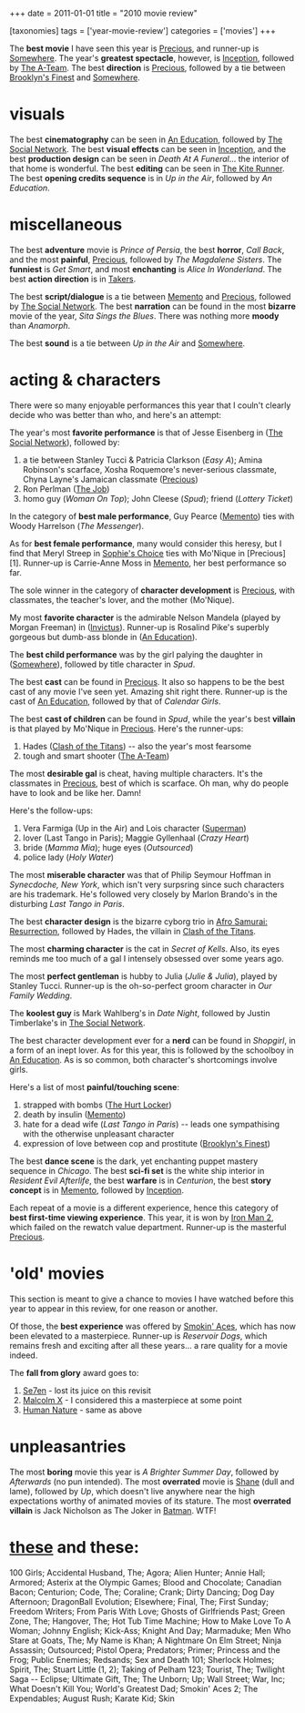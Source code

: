 +++
date = 2011-01-01
title = "2010 movie review"

[taxonomies]
tags = ['year-movie-review']
categories = ['movies']
+++

The **best movie** I have seen this year is [Precious], and runner-up is
[Somewhere]. The year\'s **greatest spectacle**, however, is
[Inception], followed by [The A-Team]. The best **direction** is
[Precious], followed by a tie between [Brooklyn\'s Finest][Inception]
and [Somewhere].

visuals
=======

The best **cinematography** can be seen in [An Education], followed by
[The Social Network]. The best **visual effects** can be seen in
[Inception], and the best **production design** can be seen in *Death At
A Funeral*\... the interior of that home is wonderful. The best
**editing** can be seen in [The Kite Runner][Inception]. The best
**opening credits sequence** is in *Up in the Air*, followed by *An
Education*.

miscellaneous
=============

The best **adventure** movie is *Prince of Persia*, the best **horror**,
*Call Back*, and the most **painful**, [Precious], followed by *The
Magdalene Sisters*. The **funniest** is *Get Smart*, and most
**enchanting** is *Alice In Wonderland*. The best **action direction**
is in [Takers][Inception].

The best **script/dialogue** is a tie between [Memento] and [Precious],
followed by [The Social Network]. The best **narration** can be found in
the most **bizarre** movie of the year, *Sita Sings the Blues*. There
was nothing more **moody** than *Anamorph*.

The best **sound** is a tie between *Up in the Air* and [Somewhere].

acting & characters
===================

There were so many enjoyable performances this year that I couln\'t
clearly decide who was better than who, and here\'s an attempt:

The year\'s most **favorite performance** is that of Jesse Eisenberg in
([The Social Network]), followed by:

1.  a tie between Stanley Tucci & Patricia Clarkson (*Easy A*); Amina
    Robinson\'s scarface, Xosha Roquemore\'s never-serious classmate,
    Chyna Layne\'s Jamaican classmate ([Precious])
2.  Ron Perlman ([The Job])
3.  homo guy (*Woman On Top*); John Cleese (*Spud*); friend (*Lottery
    Ticket*)

In the category of **best male performance**, Guy Pearce ([Memento])
ties with Woody Harrelson (*The Messenger*).

As for **best female performance**, many would consider this heresy, but
I find that Meryl Streep in [Sophie\'s Choice][The Job] ties with
Mo\'Nique in \[Precious\]\[1\]. Runner-up is Carrie-Anne Moss in
[Memento], her best performance so far.

The sole winner in the category of **character development** is
[Precious], with classmates, the teacher\'s lover, and the mother
(Mo\'Nique).

My most **favorite character** is the admirable Nelson Mandela (played
by Morgan Freeman) in ([Invictus][The Job]). Runner-up is Rosalind
Pike\'s superbly gorgeous but dumb-ass blonde in ([An Education]).

The **best child performance** was by the girl palying the daughter in
([Somewhere]), followed by title character in *Spud*.

The best **cast** can be found in [Precious]. It also so happens to be
the best cast of any movie I\'ve seen yet. Amazing shit right there.
Runner-up is the cast of [An Education], followed by that of *Calendar
Girls*.

The best **cast of children** can be found in *Spud*, while the year\'s
best **villain** is that played by Mo\'Nique in [Precious]. Here\'s the
runner-ups:

1.  Hades ([Clash of the Titans]) -- also the year\'s most fearsome
2.  tough and smart shooter ([The A-Team])

The most **desirable gal** is cheat, having multiple characters. It\'s
the classmates in [Precious], best of which is scarface. Oh man, why do
people have to look and be like her. Damn!

Here\'s the follow-ups:

1.  Vera Farmiga (Up in the Air) and Lois character
    ([Superman][Inception])
2.  lover (Last Tango in Paris); Maggie Gyllenhaal (*Crazy Heart*)
3.  bride (*Mamma Mia*); huge eyes (*Outsourced*)
4.  police lady (*Holy Water*)

The most **miserable character** was that of Philip Seymour Hoffman in
*Synecdoche, New York*, which isn\'t very surpsring since such
characters are his trademark. He\'s followed very closely by Marlon
Brando\'s in the disturbing *Last Tango in Paris*.

The best **character design** is the bizarre cyborg trio in [Afro
Samurai: Resurrection], followed by Hades, the villain in [Clash of the
Titans].

The most **charming character** is the cat in *Secret of Kells*. Also,
its eyes reminds me too much of a gal I intensely obsessed over some
years ago.

The most **perfect gentleman** is hubby to Julia (*Julie & Julia*),
played by Stanley Tucci. Runner-up is the oh-so-perfect groom character
in *Our Family Wedding*.

The **koolest guy** is Mark Wahlberg\'s in *Date Night*, followed by
Justin Timberlake\'s in [The Social Network].

The best character development ever for a **nerd** can be found in
*Shopgirl*, in a form of an inept lover. As for this year, this is
followed by the schoolboy in [An Education]. As is so common, both
character\'s shortcomings involve girls.

Here\'s a list of most **painful/touching scene**:

1.  strapped with bombs ([The Hurt Locker][An Education])
2.  death by insulin ([Memento])
3.  hate for a dead wife (*Last Tango in Paris*) -- leads one
    sympathising with the otherwise unpleasant character
4.  expression of love between cop and prostitute ([Brooklyn\'s
    Finest][Inception])

The best **dance scene** is the dark, yet enchanting puppet mastery
sequence in *Chicago*. The best **sci-fi set** is the white ship
interior in *Resident Evil Afterlife*, the best **warfare** is in
*Centurion*, the best **story concept** is in [Memento], followed by
[Inception].

Each repeat of a movie is a different experience, hence this category of
**best first-time viewing experience**. This year, it is won by [Iron
Man 2], which failed on the rewatch value department. Runner-up is the
masterful [Precious].

\'old\' movies
==============

This section is meant to give a chance to movies I have watched before
this year to appear in this review, for one reason or another.

Of those, the **best experience** was offered by [Smokin\' Aces], which
has now been elevated to a masterpiece. Runner-up is *Reservoir Dogs*,
which remains fresh and exciting after all these years\... a rare
quality for a movie indeed.

The **fall from glory** award goes to:

1.  [Se7en] - lost its juice on this revisit
2.  [Malcolm X][The Job] - I considered this a masterpiece at some point
3.  [Human Nature][Inception] - same as above

unpleasantries
==============

The most **boring** movie this year is *A Brighter Summer Day*, followed
by *Afterwards* (no pun intended). The most **overrated** movie is
[Shane][Inception] (dull and lame), followed by *Up*, which doesn\'t
live anywhere near the high expectations worthy of animated movies of
its stature. The most **overrated villain** is Jack Nicholson as The
Joker in [Batman][Inception]. WTF!

[these] and these:
==================

100 Girls; Accidental Husband, The; Agora; Alien Hunter; Annie Hall;
Armored; Asterix at the Olympic Games; Blood and Chocolate; Canadian
Bacon; Centurion; Code, The; Coraline; Crank; Dirty Dancing; Dog Day
Afternoon; DragonBall Evolution; Elsewhere; Final, The; First Sunday;
Freedom Writers; From Paris With Love; Ghosts of Girlfriends Past; Green
Zone, The; Hangover, The; Hot Tub Time Machine; How to Make Love To A
Woman; Johnny English; Kick-Ass; Knight And Day; Marmaduke; Men Who
Stare at Goats, The; My Name is Khan; A Nightmare On Elm Street; Ninja
Assassin; Outsourced; Pistol Opera; Predators; Primer; Princess and the
Frog; Public Enemies; Redsands; Sex and Death 101; Sherlock Holmes;
Spirit, The; Stuart Little (1, 2); Taking of Pelham 123; Tourist, The;
Twilight Saga -- Eclipse; Ultimate Gift, The; The Unborn; Up; Wall
Street; War, Inc; What Doesn\'t Kill You; World\'s Greatest Dad;
Smokin\' Aces 2; The Expendables; August Rush; Karate Kid; Skin

  [Precious]: http://tshepang.net/precious-2009
  [Somewhere]: http://tshepang.net/somewhere-2010
  [Inception]: http://tshepang.net/many-many-recent-movies
  [The A-Team]: http://tshepang.net/recent-movies-2010-09-15
  [An Education]: http://tshepang.net/recent-movies-2010-05-06
  [The Social Network]: http://tshepang.net/the-social-network-2010
  [Memento]: http://tshepang.net/memento-2000
  [The Job]: http://tshepang.net/recent-movies-2010-11-19
  [Clash of the Titans]: http://tshepang.net/clash-of-the-titans-2010
  [Afro Samurai: Resurrection]: http://tshepang.net/afro-samurai-resurrection-2009
  [Iron Man 2]: http://tshepang.net/iron-man-2
  [Smokin\' Aces]: http://tshepang.net/smokin-aces-2006
  [Se7en]: http://tshepang.net/se7en-1995
  [these]: http://tshepang.net/tags/2010-movie/
